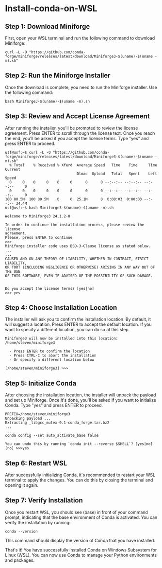 # Install-conda-on-WSL

## Step 1: Download Miniforge
First, open your WSL terminal and run the following command to download Miniforge:

```
curl -L -O "https://github.com/conda-forge/miniforge/releases/latest/download/Miniforge3-$(uname)-$(uname -m).sh"
```

## Step 2: Run the Miniforge Installer
Once the download is complete, you need to run the Miniforge installer. Use the following command:
```
bash Miniforge3-$(uname)-$(uname -m).sh
```

## Step 3: Review and Accept License Agreement
After running the installer, you'll be prompted to review the license agreement. Press ENTER to scroll through the license text. Once you reach the end, you'll be asked if you accept the license terms. Type "yes" and press ENTER to proceed.
```
usf@usf:~$ curl -L -O "https://github.com/conda-forge/miniforge/releases/latest/download/Miniforge3-$(uname)-$(uname -m).sh"
  % Total    % Received % Xferd  Average Speed   Time    Time     Time  Current
                                 Dload  Upload   Total   Spent    Left  Speed
  0     0    0     0    0     0      0      0 --:--:-- --:--:-- --:--:--     0
  0     0    0     0    0     0      0      0 --:--:-- --:--:-- --:--:--     0
100 80.5M  100 80.5M    0     0  25.1M      0  0:00:03  0:00:03 --:--:-- 34.4M
usf@usf:~$ bash Miniforge3-$(uname)-$(uname -m).sh

Welcome to Miniforge3 24.1.2-0

In order to continue the installation process, please review the license
agreement.
Please, press ENTER to continue
>>>
Miniforge installer code uses BSD-3-Clause license as stated below.
...
...
CAUSED AND ON ANY THEORY OF LIABILITY, WHETHER IN CONTRACT, STRICT LIABILITY,
OR TORT (INCLUDING NEGLIGENCE OR OTHERWISE) ARISING IN ANY WAY OUT OF THE USE
OF THIS SOFTWARE, EVEN IF ADVISED OF THE POSSIBILITY OF SUCH DAMAGE.


Do you accept the license terms? [yes|no]
>>> yes
```

## Step 4: Choose Installation Location
The installer will ask you to confirm the installation location. By default, it will suggest a location. Press ENTER to accept the default location. If you want to specify a different location, you can do so at this step.

```
Miniforge3 will now be installed into this location:
/home/steven/miniforge3

  - Press ENTER to confirm the location
  - Press CTRL-C to abort the installation
  - Or specify a different location below

[/home/steven/miniforge3] >>>
```

## Step 5: Initialize Conda
After choosing the installation location, the installer will unpack the payload and set up Miniforge. Once it's done, you'll be asked if you want to initialize Conda. Type "yes" and press ENTER to proceed.

```
PREFIX=/home/steven/miniforge3
Unpacking payload ...
Extracting _libgcc_mutex-0.1-conda_forge.tar.bz2
...
...
conda config --set auto_activate_base false

You can undo this by running `conda init --reverse $SHELL`? [yes|no]
[no] >>>yes

```
## Step 6: Restart WSL
After successfully initializing Conda, it's recommended to restart your WSL terminal to apply the changes. You can do this by closing the terminal and opening it again.

## Step 7: Verify Installation
Once you restart WSL, you should see (base) in front of your command prompt, indicating that the base environment of Conda is activated. You can verify the installation by running:
```
conda --version
```
This command should display the version of Conda that you have installed.

That's it! You have successfully installed Conda on Windows Subsystem for Linux (WSL). You can now use Conda to manage your Python environments and packages.
